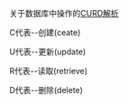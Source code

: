 关于数据库中操作的[CURD解析](http://baike.baidu.com/link?url=4Gxejn-Ojp3f-dYlEWDXY_UZLyrtWvQMgIzqpgn_iPElsJ3sytjcNQXrYmG20IdRotCiOyeBNQuk5rCw62jooa)


C代表--创建(ceate)

U代表--更新(update)

R代表--读取(retrieve)

D代表--删除(delete)
